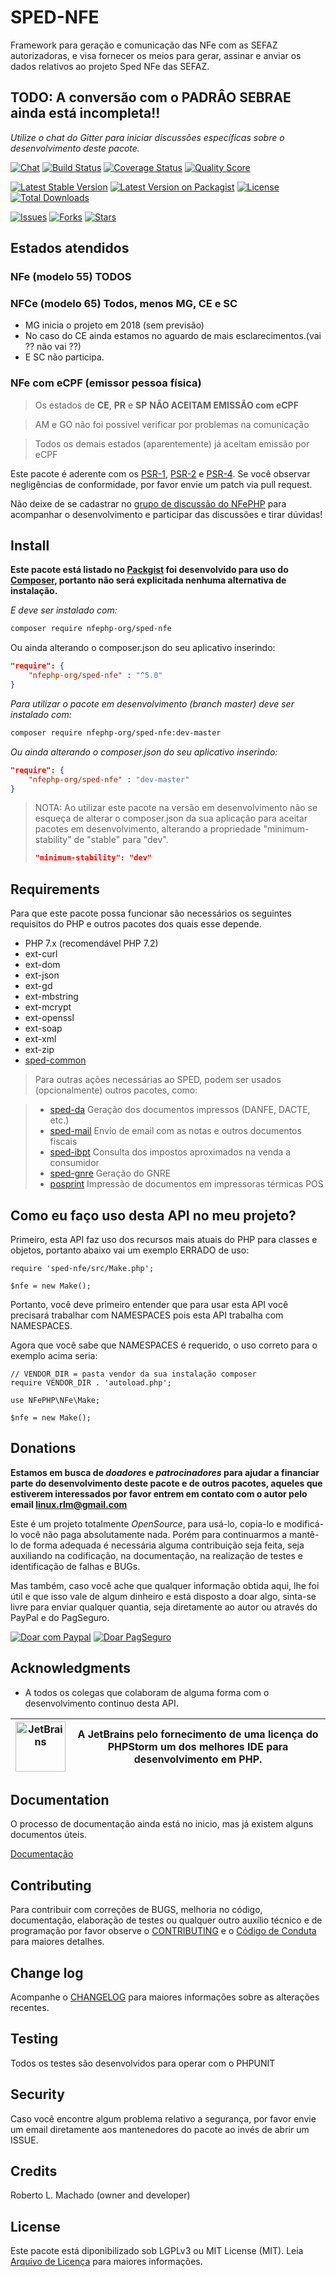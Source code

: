 # SPED-NFE 

Framework para geração e comunicação das NFe com as SEFAZ autorizadoras, e visa fornecer os meios para gerar, assinar e anviar os dados relativos ao projeto Sped NFe das SEFAZ.

## TODO: A conversão com o PADRÂO SEBRAE ainda está incompleta!!

*Utilize o chat do Gitter para iniciar discussões específicas sobre o desenvolvimento deste pacote.*

[![Chat][ico-gitter]][link-gitter]
[![Build Status][ico-travis]][link-travis]
[![Coverage Status][ico-scrutinizer]][link-scrutinizer]
[![Quality Score][ico-code-quality]][link-code-quality]

[![Latest Stable Version][ico-stable]][link-packagist]
[![Latest Version on Packagist][ico-version]][link-packagist]
[![License][ico-license]][link-packagist]
[![Total Downloads][ico-downloads]][link-downloads]

[![Issues][ico-issues]][link-issues]
[![Forks][ico-forks]][link-forks]
[![Stars][ico-stars]][link-stars]

## Estados atendidos

### NFe (modelo 55) TODOS

### NFCe (modelo 65) Todos, menos MG, CE e SC

- MG inicia o projeto em 2018 (sem previsão)
- No caso do CE ainda estamos no aguardo de mais esclarecimentos.(vai ?? não vai ??)
- E SC não participa.

### NFe com eCPF (emissor pessoa física)

> Os estados de **CE**, **PR** e **SP** **NÃO ACEITAM EMISSÃO com eCPF**

> AM e GO não foi possivel verificar por problemas na comunicação

> Todos os demais estados (aparentemente) já aceitam emissão por eCPF

Este pacote é aderente com os [PSR-1], [PSR-2] e [PSR-4]. Se você observar negligências de conformidade, por favor envie um patch via pull request.

[PSR-1]: https://github.com/php-fig/fig-standards/blob/master/accepted/PSR-1-basic-coding-standard.md
[PSR-2]: https://github.com/php-fig/fig-standards/blob/master/accepted/PSR-2-coding-style-guide.md
[PSR-4]: https://github.com/php-fig/fig-standards/blob/master/accepted/PSR-4-autoloader.md

Não deixe de se cadastrar no [grupo de discussão do NFePHP](http://groups.google.com/group/nfephp) para acompanhar o desenvolvimento e participar das discussões e tirar dúvidas!

## Install

**Este pacote está listado no [Packgist](https://packagist.org/) foi desenvolvido para uso do [Composer](https://getcomposer.org/), portanto não será explicitada nenhuma alternativa de instalação.**

*E deve ser instalado com:*
```bash
composer require nfephp-org/sped-nfe
```
Ou ainda alterando o composer.json do seu aplicativo inserindo:
```json
"require": {
    "nfephp-org/sped-nfe" : "^5.0"
}
```

*Para utilizar o pacote em desenvolvimento (branch master) deve ser instalado com:*
```bash
composer require nfephp-org/sped-nfe:dev-master
```

*Ou ainda alterando o composer.json do seu aplicativo inserindo:*
```json
"require": {
    "nfephp-org/sped-nfe" : "dev-master"
}
```

> NOTA: Ao utilizar este pacote na versão em desenvolvimento não se esqueça de alterar o composer.json da sua aplicação para aceitar pacotes em desenvolvimento, alterando a propriedade "minimum-stability" de "stable" para "dev".
> ```json
> "minimum-stability": "dev"
> ```

## Requirements

Para que este pacote possa funcionar são necessários os seguintes requisitos do PHP e outros pacotes dos quais esse depende.

- PHP 7.x (recomendável PHP 7.2) 
- ext-curl
- ext-dom
- ext-json
- ext-gd
- ext-mbstring
- ext-mcrypt
- ext-openssl
- ext-soap
- ext-xml
- ext-zip
- [sped-common](https://github.com/nfephp-org/sped-common)

> Para outras ações necessárias ao SPED, podem ser usados (opcionalmente) outros pacotes, como:

> - [sped-da](https://github.com/nfephp-org/sped-da) Geração dos documentos impressos (DANFE, DACTE, etc.)
> - [sped-mail](https://github.com/nfephp-org/sped-mail) Envio de email com as notas e outros documentos fiscais 
> - [sped-ibpt](https://github.com/nfephp-org/sped-ibpt) Consulta dos impostos aproximados na venda a consumidor
> - [sped-gnre](https://github.com/nfephp-org/sped-gnre) Geração do GNRE
> - [posprint](https://github.com/nfephp-org/posprint) Impressão de documentos em impressoras térmicas POS


## Como eu faço uso desta API no meu projeto?

Primeiro, esta API faz uso dos recursos mais atuais do PHP para classes e objetos, portanto abaixo vai um exemplo ERRADO de uso:
```
require 'sped-nfe/src/Make.php';

$nfe = new Make();
```
Portanto, você deve primeiro entender que para usar esta API você precisará trabalhar com NAMESPACES pois esta API trabalha com NAMESPACES.

Agora que você sabe que NAMESPACES é requerido, o uso correto para o exemplo acima seria:
```
// VENDOR_DIR = pasta vendor da sua instalação composer
require VENDOR_DIR . 'autoload.php';

use NFePHP\NFe\Make;

$nfe = new Make();
```


## Donations

**Estamos em busca de *doadores* e *patrocinadores* para ajudar a financiar parte do desenvolvimento deste pacote e de outros pacotes, aqueles que estiverem interessados por favor entrem em contato com o autor pelo email linux.rlm@gmail.com** 

Este é um projeto totalmente *OpenSource*, para usá-lo, copia-lo e modificá-lo você não paga absolutamente nada. Porém para continuarmos a mantê-lo de forma adequada é necessária alguma contribuição seja feita, seja auxiliando na codificação, na documentação, na realização de testes e identificação de falhas e BUGs.

Mas também, caso você ache que qualquer informação obtida aqui, lhe foi útil e que isso vale de algum dinheiro e está disposto a doar algo, sinta-se livre para enviar qualquer quantia, seja diretamente ao autor ou através do PayPal e do PagSeguro.

<a target="_blank" href="https://www.paypal.com/cgi-bin/webscr?cmd=_donations&business=linux%2erlm%40gmail%2ecom&lc=BR&item_name=NFePHP%20OpenSource%20API&item_number=nfephp&currency_code=BRL&bn=PP%2dDonationsBF%3abtn_donateCC_LG%2egif%3aNonHostedGuest">
<img alt="Doar com Paypal" src="https://www.paypalobjects.com/pt_BR/BR/i/btn/btn_donateCC_LG.gif"/></a>

<a target="_blank" href="https://pag.ae/bkXPq4">
<img alt="Doar PagSeguro" src="https://stc.pagseguro.uol.com.br/public/img/botoes/doacoes/120x53-doar.gif"/></a>


## Acknowledgments

- A todos os colegas que colaboram de alguma forma com o desenvolvimento continuo desta API.

<a href="https://www.jetbrains.com/?from=NFePHP"><img src="https://github.com/robmachado/sped-nfe/blob/master/docs/images/jetbrains.png" alt="JetBrains" width="80"></a> | A JetBrains pelo fornecimento de uma licença do PHPStorm um dos melhores IDE para desenvolvimento em PHP.
----- | -----

## Documentation

O processo de documentação ainda está no inicio, mas já existem alguns documentos úteis.

[Documentação](docs/Funcionalidades.md)

## Contributing

Para contribuir com correções de BUGS, melhoria no código, documentação, elaboração de testes ou qualquer outro auxílio técnico e de programação por favor observe o [CONTRIBUTING](CONTRIBUTING.md) e o  [Código de Conduta](CONDUCT.md) para maiores detalhes.

## Change log

Acompanhe o [CHANGELOG](CHANGELOG.md) para maiores informações sobre as alterações recentes.

## Testing

Todos os testes são desenvolvidos para operar com o PHPUNIT

## Security

Caso você encontre algum problema relativo a segurança, por favor envie um email diretamente aos mantenedores do pacote ao invés de abrir um ISSUE.

## Credits

Roberto L. Machado (owner and developer)

## License

Este pacote está diponibilizado sob LGPLv3 ou MIT License (MIT). Leia  [Arquivo de Licença](LICENSE.md) para maiores informações.

[ico-stable]: https://poser.pugx.org/nfephp-org/sped-nfe/version
[ico-stars]: https://img.shields.io/github/stars/nfephp-org/sped-nfe.svg?style=flat-square
[ico-forks]: https://img.shields.io/github/forks/nfephp-org/sped-nfe.svg?style=flat-square
[ico-issues]: https://img.shields.io/github/issues/nfephp-org/sped-nfe.svg?style=flat-square
[ico-travis]: https://img.shields.io/travis/nfephp-org/sped-nfe/master.svg?style=flat-square
[ico-scrutinizer]: https://img.shields.io/scrutinizer/coverage/g/nfephp-org/sped-nfe.svg?style=flat-square
[ico-code-quality]: https://img.shields.io/scrutinizer/g/nfephp-org/sped-nfe.svg?style=flat-square
[ico-downloads]: https://img.shields.io/packagist/dt/nfephp-org/sped-nfe.svg?style=flat-square
[ico-version]: https://img.shields.io/packagist/v/nfephp-org/sped-nfe.svg?style=flat-square
[ico-license]: https://poser.pugx.org/nfephp-org/nfephp/license.svg?style=flat-square
[ico-gitter]: https://img.shields.io/badge/GITTER-4%20users%20online-green.svg?style=flat-square


[link-packagist]: https://packagist.org/packages/nfephp-org/sped-nfe
[link-travis]: https://travis-ci.org/nfephp-org/sped-nfe
[link-scrutinizer]: https://scrutinizer-ci.com/g/nfephp-org/sped-nfe/code-structure
[link-code-quality]: https://scrutinizer-ci.com/g/nfephp-org/sped-nfe
[link-downloads]: https://packagist.org/packages/nfephp-org/sped-nfe
[link-author]: https://github.com/nfephp-org
[link-issues]: https://github.com/nfephp-org/sped-nfe/issues
[link-forks]: https://github.com/nfephp-org/sped-nfe/network
[link-stars]: https://github.com/nfephp-org/sped-nfe/stargazers
[link-gitter]: https://gitter.im/nfephp-org/sped-nfe?utm_source=badge&utm_medium=badge&utm_campaign=pr-badge&utm_content=badge
